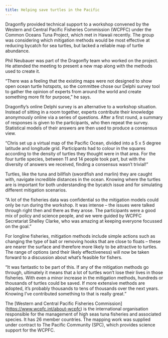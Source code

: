 ```yaml
---
title: Helping save turtles in the Pacific
---
```

Dragonfly provided technical support to a workshop convened by the Western and Central Pacific Fisheries Commission (WCPFC) under the Common Oceans Tuna Project, which met in Hawaii recently. The group was considering which mitigation methods would be most effective at reducing bycatch for sea turtles, but lacked a reliable map of turtle abundance.

<!--more-->

Phil Neubauer was part of the Dragonfly team who worked on the project. He attended the meeting to present a new map along with the methods used to create it.

“There was a feeling that the existing maps were not designed to show open ocean turtle hotspots, so the committee chose our Delphi survey tool to gather the opinion of experts from around the world and create something more fit for purpose,” he says.

Dragonfly’s online Delphi survey is an alternative to a workshop situation. Instead of sitting in a room together, experts contribute their knowledge anonymously online via a series of questions. After a first round, a summary of responses is given to the participants, who then repeat the survey. Statistical models of their answers are then used to produce a consensus view.

“Chris set up a virtual map of the Pacific Ocean, divided into a 5 x 5 degree latitude and longitude grid. Participants had to colour in the squares according to the density of turtles they thought were in that area. For the four turtle species, between 11 and 14 people took part, but with the diversity of answers we received, finding a consensus wasn’t trivial!”

Turtles, like the tuna and billfish (swordfish and marlin) they are caught with, navigate incredible distances in the ocean. Knowing where the turtles are is important for both understanding the bycatch issue and for simulating different mitigation scenarios.

“A lot of the fisheries data was confidential so the mitigation models could only be run during the workshop. It was intense – the issues were talked through right then and there as they arose. The participants were a good mix of policy and science people, and we were guided by WCPFC Secretariat Shelley Clarke, who was amazing at keeping everyone focussed on the goal.”

For longline fisheries, mitigation methods include simple actions such as changing the type of bait or removing hooks that are close to floats – these are nearer the surface and therefore more likely to be attractive to turtles. The range of options (and their likely effectiveness) will now be taken forward to a discussion about what’s feasible for fishers.

“It was fantastic to be part of this. If any of the mitigation methods go through, ultimately it means that a lot of turtles won’t lose their lives in those fisheries. With even a minor increase in the mitigation methods, hundreds or thousands of turtles could be saved. If more extensive methods are adopted, it’s probably thousands to tens of thousands over the next years. Knowing I’ve contributed something to that is really great.”

The [Western and Central Pacific Fisheries Commission] (https://www.wcpfc.int/about-wcpfc) is the international organisation responsible for the management of high seas tuna fisheries and associated species. It has 26 member countries. The mapping work was supplied under contract to The Pacific Community (SPC), which provides science support for the WCPFC.
